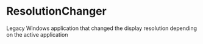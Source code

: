 # ResolutionChanger
Legacy Windows application that changed the display resolution depending on the active application
